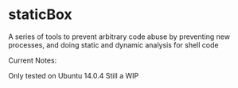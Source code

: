# staticBox
A series of tools to prevent arbitrary code abuse by preventing new processes, and doing static and dynamic analysis for shell code

Current Notes:

Only tested on Ubuntu 14.0.4
Still a WIP
